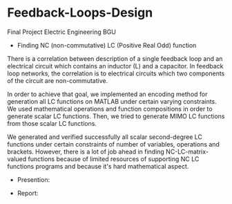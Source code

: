 # Feedback-Loops-Design
Final Project Electric Engineering BGU


* Finding NC (non-commutative) LC (Positive Real Odd) function 

There is a correlation between description of a single feedback loop and an electrical circuit which contains an inductor (L) and a capacitor. In feedback loop networks, the correlation is to electrical circuits which two components of the circuit are non-commutative.

In order to achieve that goal, we implemented an encoding method for generation all LC functions on MATLAB under certain varying constraints. 
We used mathematical operations and function compositions in order to generate scalar LC functions. 
Then, we tried to generate MIMO LC functions from those scalar LC functions.

We generated and verified successfully all scalar second-degree LC functions under certain constraints of number of variables, operations and brackets. 
However, there is a lot of job ahead in finding NC-LC-matrix-valued functions because of limited resources of supporting NC LC functions programs and because it's hard mathematical aspect.

* Presention:


* Report: 



